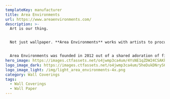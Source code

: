 ```yaml
---
templateKey: manufacturer
title: Area Environments
url: https://www.areaenvironments.com/
description: >-
  Art is our thing.


  Not just wallpaper. **Area Environments** works with artists to procure beautiful and stunning designs. Working with Area, the printed artwork can be arranged and scaled to specific dimensions, creating a hi-fidelitiy reprodution of the artist's vision that fits predictably in your design.


  Area Environments was founded in 2012 out of a shared adoration of fine art. In the five years since, we remain just as committed to selecting artwork that inspires the creative process, delivering unparalleled service, and surprising and delighting all who work with us. We appreciate your interest as we continue to grow, and we look forward to collaborating with you on your next project.
hero_image: https://images.ctfassets.net/o4jwmp3ca4um/4YsNE1qZDW24CSAKkCqe22/d2b727955353eec6cc47e9b5417f13c3/area_hero.jpg
logo_image_dark: https://images.ctfassets.net/o4jwmp3ca4um/5heDukDNryS62u82KGGE0e/873dff40f6185030db77e91126df503c/dark_area_environments_4x.png
logo_image_light: /img/light_area_environments-4x.png
category: Wall Coverings
tags:
  - Wall Coverings
  - Wall Paper
---
```


